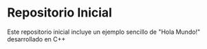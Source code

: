 # Repositorio Inicial

Este repositorio inicial incluye un ejemplo sencillo de "Hola Mundo!" desarrollado en C++
